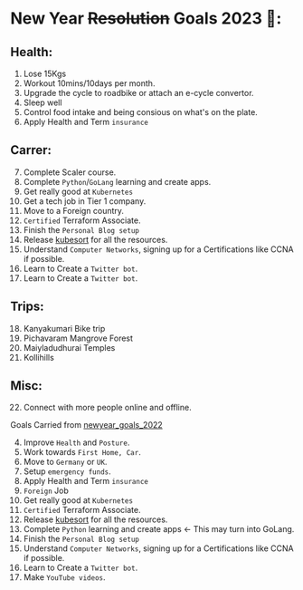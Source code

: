 # New Year ~~Resolution~~ Goals 2023 🎯:

## Health:
1. Lose 15Kgs
2. Workout 10mins/10days per month.
3. Upgrade the cycle to roadbike or attach an e-cycle convertor.
4. Sleep well
5. Control food intake and being consious on what's on the plate.
6. Apply Health and Term `insurance`

## Carrer:
7. Complete Scaler course.
8. Complete `Python`/`GoLang` learning and create apps.
9. Get really good at `Kubernetes`
10. Get a tech job in Tier 1 company.
11. Move to a Foreign country.
12. `Certified` Terraform Associate.
13. Finish the `Personal Blog setup`
14. Release [kubesort](https://github.com/AATHITH/kubesort) for all the resources.
15. Understand `Computer Networks`, signing up for a Certifications like CCNA if possible.
16. Learn to Create a `Twitter bot`.
17. Learn to Create a `Twitter bot`.

## Trips:
18. Kanyakumari Bike trip
19. Pichavaram Mangrove Forest
20. Maiyladudhurai Temples
21. Kollihills

## Misc:
22. Connect with more people online and offline.


Goals Carried from [newyear_goals_2022](newyear_goals_2022.md)

4. Improve `Health` and `Posture`.
7. Work towards `First Home, Car`.
20. Move to `Germany` or `UK`.
21. Setup `emergency funds`.
22. Apply Health and Term `insurance`
27. `Foreign` Job
33. Get really good at `Kubernetes`
35. `Certified` Terraform Associate.
36. Release [kubesort](https://github.com/AATHITH/kubesort) for all the resources.
37. Complete `Python` learning and create apps <- This may turn into GoLang.
38. Finish the `Personal Blog setup`
39. Understand `Computer Networks`, signing up for a Certifications like CCNA if possible.
40. Learn to Create a `Twitter bot`.
43. Make `YouTube videos`.
